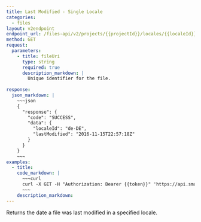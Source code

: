 ```yaml
---
title: Last Modified - Single Locale
categories:
  - files
layout: v2endpoint
endpoint_url: /files-api/v2/projects/{{projectId}}/locales/{{localeId}}/file/last-modified
method: GET
request:
  parameters:
    - title: fileUri
      type: string
      required: true
      description_markdown: |
        Unique identifier for the file.
        
response:
  json_markdown: |
    ~~~json
    {
      "response": {
        "code": "SUCCESS",
        "data": {
          "localeId": "de-DE",
          "lastModified": "2016-11-15T22:57:18Z"
        }
      }
    }
    ~~~
examples:
  - title:
    code_markdown: |
      ~~~curl
      curl -X GET -H "Authorization: Bearer {{token}}" 'https://api.smartling.com/files-api/v2/projects/{{projectId}}/file/status?fileUri=file.properties'
      ~~~
    description_markdown:
---
```


Returns the date a file was last modified in a specified locale.